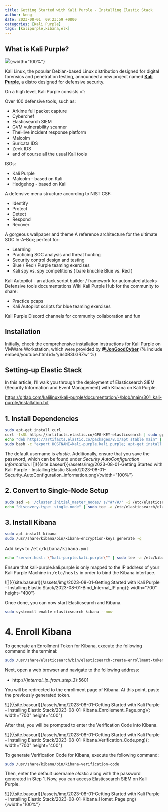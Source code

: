 ```yaml
---
title: Getting Started with Kali Purple - Installing Elastic Stack
author: keng
date: 2023-08-01  09:23:59 +0800
categories: [Kali Purple]
tags: [kalipurple,kibana,elk]
---
```


## What is Kali Purple?

![]({{site.baseurl}}/assets/img/Kali-Purple-banner-2023.1-release.jpg){:width="100%"}

Kali Linux, the popular Debian-based Linux distribution designed for digital forensics and penetration testing, announced a new project named [**Kali Purple**](https://gitlab.com/kalilinux/kali-purple/documentation/-/wikis/home), a distro designed for defensive security.

On a high level, Kali Purple consists of:

Over 100 defensive tools, such as:

- Arkime full packet capture
- Cyberchef
- Elasticsearch SIEM
- GVM vulnerability scanner
- TheHive incident response platform
- Malcolm
- Suricata IDS
- Zeek IDS
- and of course all the usual Kali tools


ISOs:

- Kali Purple
- Malcolm - based on Kali
- Hedgehog - based on Kali


A defensive menu structure according to NIST CSF:

- Identify
- Protect
- Detect
- Respond
- Recover


A gorgeous wallpaper and theme
A reference architecture for the ultimate SOC In-A-Box; perfect for:

- Learning
- Practicing SOC analysis and threat hunting
- Security control design and testing
- Blue / Red / Purple teaming exercises
- Kali spy vs. spy competitions ( bare knuckle Blue vs. Red )


Kali Autopilot - an attack script builder / framework for automated attacks
Defensive tools documentations
Wiki
Kali Purple Hub for the community to share:

- Practice pcaps
- Kali Autopilot scripts for blue teaming exercises


Kali Purple Discord channels for community collaboration and fun

## Installation

Initially, check the comprehensive installation instructions for Kali Purple on VMWare Workstation, which were provided by [**@JonGoodCyber**](https://www.youtube.com/@JonGoodCyber)
{% include embed/youtube.html id='y6s0B3LGRZw' %}

## Setting-up Elastic Stack

In this article, I’ll walk you through the deployment of Elasticsearch SIEM (Security Information and Event Management) with Kibana on Kali Purple.

<https://gitlab.com/kalilinux/kali-purple/documentation/-/blob/main/301_kali-purple/installation.txt>


## 1. Install Dependencies

```bash
sudo apt-get install curl
curl -fsSL https://artifacts.elastic.co/GPG-KEY-elasticsearch | sudo gpg --dearmor -o /etc/apt/trusted.gpg.d/elastic-archive-keyring.gpg
echo "deb https://artifacts.elastic.co/packages/8.x/apt stable main" | sudo tee -a /etc/apt/sources.list.d/elastic-8.x.list
sudo bash -c "export HOSTNAME=kali-purple.kali.purple; apt-get install elasticsearch -y"
```

The default username is _elastic_. Additionally, ensure that you save the password, which can be found under _Security AutoConfiguration Information_.
![]({{site.baseurl}}/assets/img/2023-08-01-Getting Started with Kali Purple - Installing Elastic Stack/2023-08-01-Security_AutoConfiguration_information.png){:width="100%"}

## 2. Convert to Single-Node Setup

```bash
sudo sed -e '/cluster.initial_master_nodes/ s/^#*/#/' -i /etc/elasticsearch/elasticsearch.yml
echo "discovery.type: single-node" | sudo tee -a /etc/elasticsearch/elasticsearch.yml
```

## 3. Install Kibana

```bash
sudo apt install kibana
sudo /usr/share/kibana/bin/kibana-encryption-keys generate -q
```

Add keys to <kbd>/etc/kibana/kibana.yml</kbd>

```bash
echo "server.host: \"kali-purple.kali.purple\"" | sudo tee -a /etc/kibana/kibana.yml
```

Ensure that kali-purple.kali.purple is only mapped to the IP address of your Kali Purple Machine in <kbd>/etc/hosts</kbd> in order to bind the Kibana interface.

![]({{site.baseurl}}/assets/img/2023-08-01-Getting Started with Kali Purple - Installing Elastic Stack/2023-08-01-Bind_Internal_IP.png){: width="700" height="400"}

Once done, you can now start Elasticsearch and Kibana.

```bash
sudo systemctl enable elasticsearch kibana --now
```

# 4. Enroll Kibana

To generate an Enrollment Token for Kibana, execute the following command in the terminal:

```bash
sudo /usr/share/elasticsearch/bin/elasticsearch-create-enrollment-token -s kibana
```

Next, open a web browser and navigate to the following address:
- http://{_internal_ip_from_step_3_}:5601

You will be redirected to the enrollment page of Kibana. At this point, paste the previously generated token.

![]({{site.baseurl}}/assets/img/2023-08-01-Getting Started with Kali Purple - Installing Elastic Stack/2023-08-01-Kibana_Enrollement_Page.png){: width="700" height="400"}

After that, you will be prompted to enter the Verification Code into Kibana.

![]({{site.baseurl}}/assets/img/2023-08-01-Getting Started with Kali Purple - Installing Elastic Stack/2023-08-01-Kibana_Verification_Code.png){: width="700" height="400"}

To generate Verification Code for Kibana, execute the following command:

```bash
sudo /usr/share/kibana/bin/kibana-verification-code
```

Then, enter the default username _elastic_ along with the password generated in Step 1. Now, you can access Elasticsearch SIEM on Kali Purple.

![]({{site.baseurl}}/assets/img/2023-08-01-Getting Started with Kali Purple - Installing Elastic Stack/2023-08-01-Kibana_Homet_Page.png){:width="100%"}

